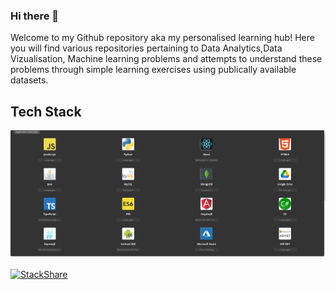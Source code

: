 ### Hi there 👋

<!--
**ekattoor/ekattoor** is a ✨ _special_ ✨ repository because its `README.md` (this file) appears on your GitHub profile.

Here are some ideas to get you started:

- 🔭 I’m currently working on ...
- 🌱 I’m currently learning ...
- 👯 I’m looking to collaborate on ...
- 🤔 I’m looking for help with ...
- 💬 Ask me about ...
- 📫 How to reach me: ...
- 😄 Pronouns: ...
- ⚡ Fun fact: ...
-->

Welcome to my Github repository aka my personalised learning hub! Here you will find various repositories pertaining to Data Analytics,Data Vizualisation, Machine learning problems and attempts to understand these problems through simple learning exercises using publically available datasets.

## Tech Stack
[![StackShare](https://github.com/benjaminweymouth/benjaminweymouth/blob/main/Images/BenStackShare.png)](https://embed.stackshare.io/stacks/embed/c2250d802818822cee04253668508b)

[![StackShare](http://img.shields.io/badge/tech-stack-0690fa.svg?style=flat)](https://stackshare.io/elnajkattoor/my-stack)
